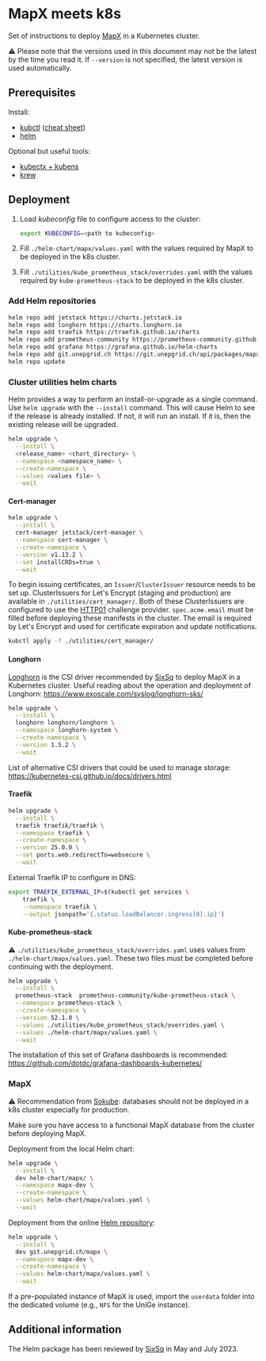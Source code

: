 # MapX meets k8s

Set of instructions to deploy [MapX](https://github.com/unep-grid/mapx) in a Kubernetes cluster.

⚠ Please note that the versions used in this document may not be the latest by the time you read it. If `--version` is not specified, the latest version is used automatically.

## Prerequisites

Install:

- [kubctl](https://kubernetes.io/docs/tasks/tools/#kubectl) ([cheat sheet](https://kubernetes.io/docs/reference/kubectl/cheatsheet/))
- [helm](https://helm.sh/docs/intro/install/)

Optional but useful tools:

- [kubectx + kubens](https://github.com/ahmetb/kubectx#installation)
- [krew](https://krew.sigs.k8s.io/docs/user-guide/setup/install/)

## Deployment

1. Load _kubeconfig_ file to configure access to the cluster:

   ```sh
   export KUBECONFIG=<path to kubeconfig>
   ```

2. Fill `./helm-chart/mapx/values.yaml` with the values required by MapX to be deployed in the k8s cluster.

3. Fill `./utilities/kube_prometheus_stack/overrides.yaml` with the values required by `kube-prometheus-stack` to be deployed in the k8s cluster.

### Add Helm repositories

```sh
helm repo add jetstack https://charts.jetstack.io
helm repo add longhorn https://charts.longhorn.io
helm repo add traefik https://traefik.github.io/charts
helm repo add prometheus-community https://prometheus-community.github.io/helm-charts
helm repo add grafana https://grafana.github.io/helm-charts
helm repo add git.unepgrid.ch https://git.unepgrid.ch/api/packages/mapx/helm
helm repo update
```

### Cluster utilities helm charts

Helm provides a way to perform an install-or-upgrade as a single command. Use `helm upgrade` with the `--install` command. This will cause Helm to see if the release is already installed. If not, it will run an install. If it is, then the existing release will be upgraded.

```sh
helm upgrade \
  --install \
  <release_name> <chart_directory> \
  --namespace <namespace_name> \
  --create-namespace \
  --values <values file> \
  --wait
```

#### Cert-manager

```sh
helm upgrade \
  --install \
  cert-manager jetstack/cert-manager \
  --namespace cert-manager \
  --create-namespace \
  --version v1.13.2 \
  --set installCRDs=true \
  --wait
```

To begin issuing certificates, an `Issuer`/`ClusterIssuer` resource needs to be set up.
ClusterIssuers for Let's Encrypt (staging and production) are available in `./utilities/cert_manager/`.
Both of these ClusterIssuers are configured to use the [HTTP01](https://cert-manager.io/docs/configuration/acme/http01/) challenge provider.
`spec.acme.email` must be filled before deploying these manifests in the cluster. The email is required by Let's Encrypt and used for certificate expiration and update notifications.

```sh
kubctl apply -f ./utilities/cert_manager/
```

#### Longhorn

[Longhorn](https://github.com/longhorn/longhorn) is the CSI driver recommended by [SixSq](https://sixsq.com/) to deploy MapX in a Kubernetes cluster.
Useful reading about the operation and deployment of Longhorn: <https://www.exoscale.com/syslog/longhorn-sks/>

```sh
helm upgrade \
  --install \
  longhorn longhorn/longhorn \
  --namespace longhorn-system \
  --create-namespace \
  --version 1.5.2 \
  --wait
```

List of alternative CSI drivers that could be used to manage storage: <https://kubernetes-csi.github.io/docs/drivers.html>

#### Traefik

```sh
helm upgrade \
  --install \
  traefik traefik/traefik \
  --namespace traefik \
  --create-namespace \
  --version 25.0.0 \
  --set ports.web.redirectTo=websecure \
  --wait
```

External Traefik IP to configure in DNS:

```sh
export TRAEFIK_EXTERNAL_IP=$(kubectl get services \
    traefik \
    --namespace traefik \
    --output jsonpath='{.status.loadBalancer.ingress[0].ip}')
```

#### Kube-prometheus-stack

⚠ `./utilities/kube_prometheus_stack/overrides.yaml` uses values from `./helm-chart/mapx/values.yaml`. These two files must be completed before continuing with the deployment.

```sh
helm upgrade \
  --install \
  prometheus-stack  prometheus-community/kube-prometheus-stack \
  --namespace prometheus-stack \
  --create-namespace \
  --version 52.1.0 \
  --values ./utilities/kube_prometheus_stack/overrides.yaml \
  --values ./helm-chart/mapx/values.yaml \
  --wait
```

The installation of this set of Grafana dashboards is recommended: <https://github.com/dotdc/grafana-dashboards-kubernetes/>

### MapX

⚠ Recommendation from [Sokube](https://www.sokube.io/en/home): databases should not be deployed in a k8s cluster especially for production.

Make sure you have access to a functional MapX database from the cluster before deploying MapX.

Deployment from the local Helm chart:

```sh
helm upgrade \
  --install \
  dev helm-chart/mapx/ \
  --namespace mapx-dev \
  --create-namespace \
  --values helm-chart/mapx/values.yaml \
  --wait
```

Deployment from the online [Helm repository](https://git.unepgrid.ch/mapx/-/packages/helm/mapx/):

```sh
helm upgrade \
  --install \
  dev git.unepgrid.ch/mapx \
  --namespace mapx-dev \
  --create-namespace \
  --values helm-chart/mapx/values.yaml \
  --wait
```

If a pre-populated instance of MapX is used, import the `userdata` folder into the dedicated volume (e.g., `NFS` for the UniGe instance).

## Additional information

The Helm package has been reviewed by [SixSq](https://sixsq.com/) in May and July 2023.
